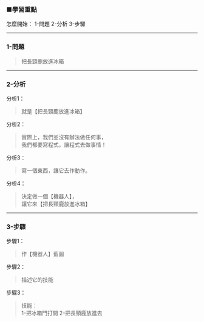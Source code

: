 ### ■學習重點

怎麼開始：
1-問題
2-分析
3-步驟

---
### 1-問題
> 把長頸鹿放進冰箱

---
### 2-分析

分析1：
> 就是【把長頸鹿放進冰箱】

分析2：
> 實際上，我們並沒有辦法做任何事，  
> 我們都要寫程式，讓程式去做事情！  

分析3：  
> 寫一個東西，讓它去作動作。

分析4：  
> 決定做一個【機器人】，  
> 讓它來【把長頸鹿放進冰箱】  


---
### 3-步驟

步驟1：
> 作【機器人】藍圖

步驟2：
> 描述它的技能

步驟3：
> 技能：  
> 1-把冰箱門打開
> 2-把長頸鹿放進去

